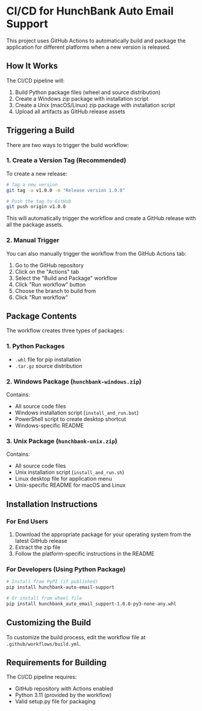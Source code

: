 # CI/CD for HunchBank Auto Email Support

This project uses GitHub Actions to automatically build and package the application for different platforms when a new version is released.

## How It Works

The CI/CD pipeline will:

1. Build Python package files (wheel and source distribution)
2. Create a Windows zip package with installation script
3. Create a Unix (macOS/Linux) zip package with installation script
4. Upload all artifacts as GitHub release assets

## Triggering a Build

There are two ways to trigger the build workflow:

### 1. Create a Version Tag (Recommended)

To create a new release:

```bash
# Tag a new version
git tag -a v1.0.0 -m "Release version 1.0.0"

# Push the tag to GitHub
git push origin v1.0.0
```

This will automatically trigger the workflow and create a GitHub release with all the package assets.

### 2. Manual Trigger

You can also manually trigger the workflow from the GitHub Actions tab:

1. Go to the GitHub repository
2. Click on the "Actions" tab
3. Select the "Build and Package" workflow
4. Click "Run workflow" button
5. Choose the branch to build from
6. Click "Run workflow"

## Package Contents

The workflow creates three types of packages:

### 1. Python Packages

- `.whl` file for pip installation
- `.tar.gz` source distribution

### 2. Windows Package (`hunchbank-windows.zip`)

Contains:
- All source code files
- Windows installation script (`install_and_run.bat`)
- PowerShell script to create desktop shortcut
- Windows-specific README

### 3. Unix Package (`hunchbank-unix.zip`)

Contains:
- All source code files
- Unix installation script (`install_and_run.sh`)
- Linux desktop file for application menu
- Unix-specific README for macOS and Linux

## Installation Instructions

### For End Users

1. Download the appropriate package for your operating system from the latest GitHub release
2. Extract the zip file
3. Follow the platform-specific instructions in the README

### For Developers (Using Python Package)

```bash
# Install from PyPI (if published)
pip install hunchbank-auto-email-support

# Or install from wheel file
pip install hunchbank_auto_email_support-1.0.0-py3-none-any.whl
```

## Customizing the Build

To customize the build process, edit the workflow file at `.github/workflows/build.yml`.

## Requirements for Building

The CI/CD pipeline requires:
- GitHub repository with Actions enabled
- Python 3.11 (provided by the workflow)
- Valid setup.py file for packaging